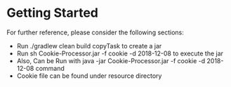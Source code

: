 # Getting Started

For further reference, please consider the following sections:

* Run ./gradlew clean build copyTask to create a jar
* Run sh Cookie-Processor.jar -f cookie -d 2018-12-08 to execute the jar
* Also, Can be Run with java -jar Cookie-Processor.jar -f cookie -d 2018-12-08 command
* Cookie file can be found under resource directory
